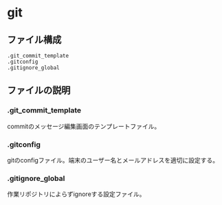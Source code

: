 # git

## ファイル構成
```
.git_commit_template
.gitconfig
.gitignore_global
```

## ファイルの説明
### .git_commit_template
commitのメッセージ編集画面のテンプレートファイル。

### .gitconfig
gitのconfigファイル。端末のユーザー名とメールアドレスを適切に設定する。

### .gitignore_global
作業リポジトリによらずignoreする設定ファイル。
